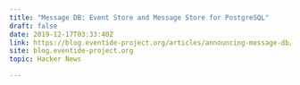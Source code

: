 ```yaml
---
title: "Message DB: Event Store and Message Store for PostgreSQL"
draft: false
date: 2019-12-17T03:33:40Z
link: https://blog.eventide-project.org/articles/announcing-message-db/?utm_medium=RSS&utm_source=hune
site: blog.eventide-project.org
topic: Hacker News  

---
```

